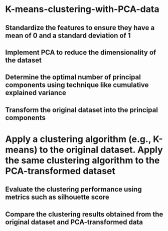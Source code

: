 # K-means-clustering-with-PCA-data
## Standardize the features to ensure they have a mean of 0 and a standard deviation of 1
## Implement PCA to reduce the dimensionality of the dataset
## Determine the optimal number of principal components using technique like cumulative explained variance
## Transform the original dataset into the principal components

# Apply a clustering algorithm (e.g., K-means) to the original dataset. Apply the same clustering algorithm to the PCA-transformed dataset
## Evaluate the clustering performance using metrics such as silhouette score 
## Compare the clustering results obtained from the original dataset and PCA-transformed data
